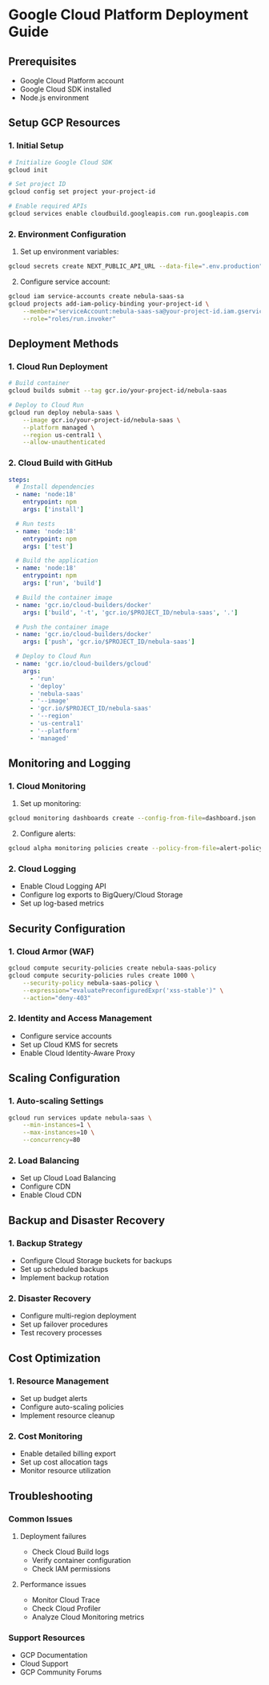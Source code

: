 # Google Cloud Platform Deployment Guide

## Prerequisites
- Google Cloud Platform account
- Google Cloud SDK installed
- Node.js environment

## Setup GCP Resources

### 1. Initial Setup
```bash
# Initialize Google Cloud SDK
gcloud init

# Set project ID
gcloud config set project your-project-id

# Enable required APIs
gcloud services enable cloudbuild.googleapis.com run.googleapis.com
```

### 2. Environment Configuration
1. Set up environment variables:
```bash
gcloud secrets create NEXT_PUBLIC_API_URL --data-file=".env.production"
```

2. Configure service account:
```bash
gcloud iam service-accounts create nebula-saas-sa
gcloud projects add-iam-policy-binding your-project-id \
    --member="serviceAccount:nebula-saas-sa@your-project-id.iam.gserviceaccount.com" \
    --role="roles/run.invoker"
```

## Deployment Methods

### 1. Cloud Run Deployment
```bash
# Build container
gcloud builds submit --tag gcr.io/your-project-id/nebula-saas

# Deploy to Cloud Run
gcloud run deploy nebula-saas \
    --image gcr.io/your-project-id/nebula-saas \
    --platform managed \
    --region us-central1 \
    --allow-unauthenticated
```

### 2. Cloud Build with GitHub
```yaml
steps:
  # Install dependencies
  - name: 'node:18'
    entrypoint: npm
    args: ['install']

  # Run tests
  - name: 'node:18'
    entrypoint: npm
    args: ['test']

  # Build the application
  - name: 'node:18'
    entrypoint: npm
    args: ['run', 'build']

  # Build the container image
  - name: 'gcr.io/cloud-builders/docker'
    args: ['build', '-t', 'gcr.io/$PROJECT_ID/nebula-saas', '.']

  # Push the container image
  - name: 'gcr.io/cloud-builders/docker'
    args: ['push', 'gcr.io/$PROJECT_ID/nebula-saas']

  # Deploy to Cloud Run
  - name: 'gcr.io/cloud-builders/gcloud'
    args:
      - 'run'
      - 'deploy'
      - 'nebula-saas'
      - '--image'
      - 'gcr.io/$PROJECT_ID/nebula-saas'
      - '--region'
      - 'us-central1'
      - '--platform'
      - 'managed'
```

## Monitoring and Logging

### 1. Cloud Monitoring
1. Set up monitoring:
```bash
gcloud monitoring dashboards create --config-from-file=dashboard.json
```

2. Configure alerts:
```bash
gcloud alpha monitoring policies create --policy-from-file=alert-policy.yaml
```

### 2. Cloud Logging
- Enable Cloud Logging API
- Configure log exports to BigQuery/Cloud Storage
- Set up log-based metrics

## Security Configuration

### 1. Cloud Armor (WAF)
```bash
gcloud compute security-policies create nebula-saas-policy
gcloud compute security-policies rules create 1000 \
    --security-policy nebula-saas-policy \
    --expression="evaluatePreconfiguredExpr('xss-stable')" \
    --action="deny-403"
```

### 2. Identity and Access Management
- Configure service accounts
- Set up Cloud KMS for secrets
- Enable Cloud Identity-Aware Proxy

## Scaling Configuration

### 1. Auto-scaling Settings
```bash
gcloud run services update nebula-saas \
    --min-instances=1 \
    --max-instances=10 \
    --concurrency=80
```

### 2. Load Balancing
- Set up Cloud Load Balancing
- Configure CDN
- Enable Cloud CDN

## Backup and Disaster Recovery

### 1. Backup Strategy
- Configure Cloud Storage buckets for backups
- Set up scheduled backups
- Implement backup rotation

### 2. Disaster Recovery
- Configure multi-region deployment
- Set up failover procedures
- Test recovery processes

## Cost Optimization

### 1. Resource Management
- Set up budget alerts
- Configure auto-scaling policies
- Implement resource cleanup

### 2. Cost Monitoring
- Enable detailed billing export
- Set up cost allocation tags
- Monitor resource utilization

## Troubleshooting

### Common Issues
1. Deployment failures
   - Check Cloud Build logs
   - Verify container configuration
   - Check IAM permissions

2. Performance issues
   - Monitor Cloud Trace
   - Check Cloud Profiler
   - Analyze Cloud Monitoring metrics

### Support Resources
- GCP Documentation
- Cloud Support
- GCP Community Forums